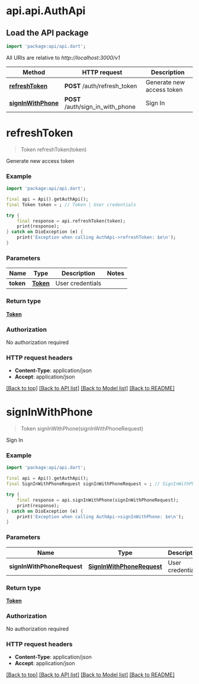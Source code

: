 # api.api.AuthApi

## Load the API package
```dart
import 'package:api/api.dart';
```

All URIs are relative to *http://localhost:3000/v1*

Method | HTTP request | Description
------------- | ------------- | -------------
[**refreshToken**](AuthApi.md#refreshtoken) | **POST** /auth/refresh_token | Generate new access token
[**signInWithPhone**](AuthApi.md#signinwithphone) | **POST** /auth/sign_in_with_phone | Sign In


# **refreshToken**
> Token refreshToken(token)

Generate new access token

### Example
```dart
import 'package:api/api.dart';

final api = Api().getAuthApi();
final Token token = ; // Token | User credentials

try {
    final response = api.refreshToken(token);
    print(response);
} catch on DioException (e) {
    print('Exception when calling AuthApi->refreshToken: $e\n');
}
```

### Parameters

Name | Type | Description  | Notes
------------- | ------------- | ------------- | -------------
 **token** | [**Token**](Token.md)| User credentials | 

### Return type

[**Token**](Token.md)

### Authorization

No authorization required

### HTTP request headers

 - **Content-Type**: application/json
 - **Accept**: application/json

[[Back to top]](#) [[Back to API list]](../README.md#documentation-for-api-endpoints) [[Back to Model list]](../README.md#documentation-for-models) [[Back to README]](../README.md)

# **signInWithPhone**
> Token signInWithPhone(signInWithPhoneRequest)

Sign In

### Example
```dart
import 'package:api/api.dart';

final api = Api().getAuthApi();
final SignInWithPhoneRequest signInWithPhoneRequest = ; // SignInWithPhoneRequest | User credentials

try {
    final response = api.signInWithPhone(signInWithPhoneRequest);
    print(response);
} catch on DioException (e) {
    print('Exception when calling AuthApi->signInWithPhone: $e\n');
}
```

### Parameters

Name | Type | Description  | Notes
------------- | ------------- | ------------- | -------------
 **signInWithPhoneRequest** | [**SignInWithPhoneRequest**](SignInWithPhoneRequest.md)| User credentials | 

### Return type

[**Token**](Token.md)

### Authorization

No authorization required

### HTTP request headers

 - **Content-Type**: application/json
 - **Accept**: application/json

[[Back to top]](#) [[Back to API list]](../README.md#documentation-for-api-endpoints) [[Back to Model list]](../README.md#documentation-for-models) [[Back to README]](../README.md)

